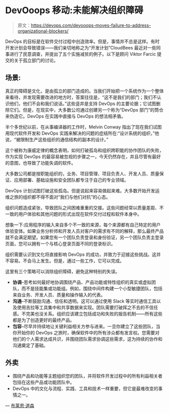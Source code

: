 # DevOoops 移动:未能解决组织障碍

> 原文：<https://devops.com/devooops-moves-failure-to-address-organizational-blockers/>

DevOps 的目标是在软件交付过程中创造效率。但是，事情并不总是这样。有时开发计划会导致错误——我们亲切地称之为“开发计划”CloudBees 最近对一些同事进行了民意调查，并提出了五个实施减贫的例子。以下是顾问 Viktor Farcic 提交的关于孤立部门的讨论。

## **场景:**

真正的障碍是文化，是由孤立的部门造成的。当我们开始把一个系统作为一个整体来看待，并发现需要改进的地方时，答案往往是，“这不是我们的部门；我们不认识他们，他们不会和我们说话。”这些竖井是支持 DevOps 的主要论据；它试图删除它们。但是，在现实中，大多数公司通过创建另一个称为“DevOps 部门”的筒仓来伪造它。DevOps 在实践中直接与 DevOps 的想法相矛盾。

半个多世纪以前，在从事编译器的工作时，Melvin Conway 指出了现在我们试图用现代软件开发和 DevOps 实践来解决的问题的症结所在:“设计系统的组织，”他说，“被限制生产这些组织的通信结构的副本的设计。”

这个被称为康威定律的概念表明，如何打破孤岛和组织跨职能的协作团队的失败，作为实现 DevOps 的最容易被忽视的步骤之一，今天仍然存在，并且尽管有最好的意图，也导致了功能失调的软件。

大多数公司都是按职能组织的，业务、项目管理、项目负责人、开发人员、质量保证、应用部署、基础设施和安全团队都专注于自己的专业领域。

DevOps 计划试图打破这些孤岛。但是说起来容易做起来难。大多数开始开发运维之旅的组织都不得不面对“我们与他们对抗”的心态。

组织问题造成紧张，导致团队之间困难重重的交接。这些问题经常以质量差距、不一致的用户体验和其他问题的形式出现在软件交付过程和软件本身中。

想象一下:应用程序的输入来自多个不一致的来源，每个来源都有自己特定的用户体验变体。如果业务分析师和开发人员对客户的需求有不同的解释，那么最终产品就不会满足期望。如果您有一个团队负责登录和身份验证，另一个团队负责主登录页面，您可以拥有一个与核心登录页面不同的登录标识。

组织需要认识到文化将直接影响 DevOps 的成功，并致力于迎接这些挑战。这并不容易。不会马上发生。但是，通过一些工作，它可以完成。

这里有三个策略可以消除组织障碍，避免这种特别的失误。

*   **协调**–思考如何最好地协调围绕产品、产品功能或特性组织的真实或虚拟团队，而不是技能集或功能组。例如，围绕中间件构建一个小型敏捷团队，包括来自业务、开发人员、质量和操作输入的代表。
*   **沟通**–不断鼓励沟通、信任和透明。这可以通过使用 Slack 等实时通信工具以及使用吉拉等工具集中和共享数据来实现。团队需要打破挥之不去的不信任感。不完美也没关系。组织应该建立包括成功和失败的报告机制——所有这些都是为了创造更好的最终产品。
*   **包容**–尽早并持续地让关键利益相关方参与进来。一旦你建立了这些团队，当你开始你的 DevOps 之旅时，确保软件中的所有涉众都有发言权。您需要对他们的个人需求达成共识，并围绕团队需求协调这些需求，这为持续的协作和沟通奠定了基础。

## **外卖**

*   围绕产品和功能等主题组织您的团队，并将软件开发过程中的所有利益相关者包括在这些产品或功能团队中。
*   DevOps 中的文化与流程、实践、工具和技术一样重要，但它是最难改变的事情之一。

— [布莱恩·道森](https://devops.com/author/bdawson/)